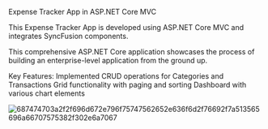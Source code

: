 Expense Tracker App in ASP.NET Core MVC

This Expense Tracker App is developed using ASP.NET Core MVC and integrates SyncFusion components.

This comprehensive ASP.NET Core application showcases the process of building an enterprise-level application from the ground up.

Key Features:
Implemented CRUD operations for Categories and Transactions
Grid functionality with paging and sorting
Dashboard with various chart elements


![687474703a2f2f696d672e796f75747562652e636f6d2f76692f7a513565696a66707575382f302e6a7067](https://github.com/user-attachments/assets/dbc25eaf-6b0d-4d11-a3df-9e764e828cb9)
